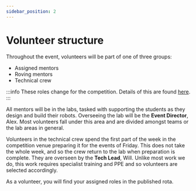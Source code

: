 ```yaml
---
sidebar_position: 2
---
```


# Volunteer structure

Throughout the event, volunteers will be part of one of three groups:

-   Assigned mentors
-   Roving mentors
-   Technical crew

:::info
These roles change for the competition. Details of this are found [here](/competition).
:::

All mentors will be in the labs, tasked with supporting the students as they design and build their robots.
Overseeing the lab will be the **Event Director**, Alex. Most volunteers fall under this area and are divided amongst teams or the lab areas in general.

Volunteers in the technical crew spend the first part of the week in the competition venue preparing it for the events of Friday. This does not take the whole week, and so the crew return to the lab when preparation is complete. They are overseen by the **Tech Lead**, Will. Unlike most work we do, this work requires specialist training and PPE and so volunteers are selected accordingly.

As a volunteer, you will find your assigned roles in the published rota.

